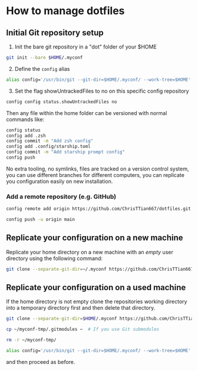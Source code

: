 # How to manage dotfiles

## Initial Git repository setup

1. Init the bare git repository in a "dot" folder of your $HOME
```bash
git init --bare $HOME/.myconf
```

2. Define the `config` alias
```bash
alias config='/usr/bin/git --git-dir=$HOME/.myconf/ --work-tree=$HOME'
```

3. Set the flag showUntrackedFiles to no on this specific config repository
```bash
config config status.showUntrackedFiles no
```

Then any file within the home folder can be versioned with normal commands like:
```bash
config status
config add .zsh
config commit -m "Add zsh config"
config add .config/starship.toml
config commit -m "Add starship prompt config"
config push
```
No extra tooling, no symlinks, files are tracked on a version control system, you can use different branches for different computers, you can replicate you configuration easily on new installation.

### Add a remote repository (e.g. GitHub)
```bash
config remote add origin https://github.com/ChrisTTian667/dotfiles.git

config push -u origin main
```

## Replicate your configuration on a new machine
Replicate your home directory on a new machine with an *empty* user directory using the following command:
```bash
git clone --separate-git-dir=~/.myconf https://github.com/ChrisTTian667/dotfiles.git ~
```

## Replicate your configuration on a used machine
If the home directory is not empty clone the repositories working directory into a temporary directory first and then delete that directory.

```bash
git clone --separate-git-dir=$HOME/.myconf https://github.com/ChrisTTian667/dotfiles.git $HOME/myconf-tmp

cp ~/myconf-tmp/.gitmodules ~  # If you use Git submodules

rm -r ~/myconf-tmp/

alias config='/usr/bin/git --git-dir=$HOME/.myconf/ --work-tree=$HOME'
```
and then proceed as before.